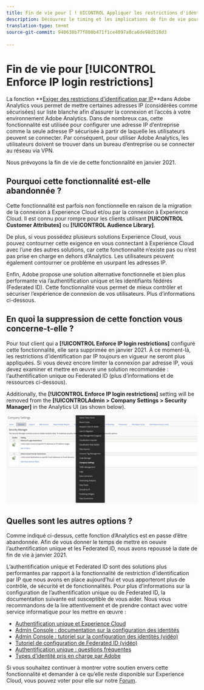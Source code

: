 ```yaml
---
title: Fin de vie pour [ ! UICONTROL Appliquer les restrictions d'identification IP]
description: Découvrez le timing et les implications de fin de vie pour [ ! UICONTROL Mettre en place les restrictions d'identification IP]
translation-type: tm+mt
source-git-commit: 940638b77f800b471f1ce4097a8ca6de98d518d3

---
```



# Fin de vie pour [!UICONTROL Enforce IP login restrictions]

La fonction **[Exiger des restrictions d’identification par IP](/help/admin/company/security-manager.md)**dans Adobe Analytics vous permet de mettre certaines adresses IP (considérées comme sécurisées) sur liste blanche afin d’assurer la connexion et l’accès à votre environnement Adobe Analytics. Dans de nombreux cas, cette fonctionnalité est utilisée pour configurer une adresse IP d’entreprise comme la seule adresse IP sécurisée à partir de laquelle les utilisateurs peuvent se connecter. Par conséquent, pour utiliser Adobe Analytics, les utilisateurs doivent se trouver dans un bureau d’entreprise ou se connecter au réseau via VPN.

Nous prévoyons la fin de vie de cette fonctionnalité en janvier 2021.

## Pourquoi cette fonctionnalité est-elle abandonnée ?

Cette fonctionnalité est parfois non fonctionnelle en raison de la migration de la connexion à Experience Cloud et/ou par la connexion à Experience Cloud. Il est connu pour rompre pour les clients utilisant **[!UICONTROL Customer Attributes]** ou **[!UICONTROL Audience Library]**.

De plus, si vous possédez plusieurs solutions Experience Cloud, vous pouvez contourner cette exigence en vous connectant à Experience Cloud avec l’une des autres solutions, car cette fonctionnalité n’existe pas ou n’est pas prise en charge en dehors d’Analytics. Les utilisateurs peuvent également contourner ce problème en usurpant les adresses IP.

Enfin, Adobe propose une solution alternative fonctionnelle et bien plus performante via l’authentification unique et les identifiants fédérés (Federated ID). Cette fonctionnalité vous permet de mieux contrôler et sécuriser l’expérience de connexion de vos utilisateurs. Plus d’informations ci-dessous.

## En quoi la suppression de cette fonction vous concerne-t-elle ?

Pour tout client qui a **[!UICONTROL Enforce IP login restrictions]** configuré cette fonctionnalité, elle sera supprimée en janvier 2021. À ce moment-là, les restrictions d’identification par IP toujours en vigueur ne seront plus appliquées. Si vous devez encore limiter la connexion par adresse IP, vous devez examiner et mettre en œuvre une solution recommandée : l’authentification unique ou Federated ID (plus d’informations et de ressources ci-dessous).

Additionally, the **[!UICONTROL Enforce IP login restrictions]** setting will be removed from the **[!UICONTROLAdmin > Company Settings > Security Manager]** in the Analytics UI (as shown below).

![](assets/sec-manager2.png)

## Quelles sont les autres options ?

Comme indiqué ci-dessus, cette fonction d’Analytics est en passe d’être abandonnée. Afin de vous donner le temps de mettre en oeuvre l’authentification unique et les Federated ID, nous avons repoussé la date de fin de vie à janvier 2021.

L’authentification unique et Federated ID sont des solutions plus performantes par rapport à la fonctionnalité de restriction d’identification par IP que nous avons en place aujourd’hui et vous apporteront plus de contrôle, de sécurité et de fonctionnalités. Pour plus d’informations sur la configuration de l’authentification unique ou de Federated ID, la documentation suivante est susceptible de vous aider. Nous vous recommandons de la lire attentivement et de prendre contact avec votre service informatique pour les mettre en œuvre :

* [Authentification unique et Experience Cloud](https://spark.adobe.com/page/JeSB8EPEQIvjD/)
* [Admin Console : documentation sur la configuration des identités](https://helpx.adobe.com/fr/enterprise/using/set-up-identity.html)
* [Admin Console : tutoriel sur la configuration des identités (vidéo)](https://helpx.adobe.com/fr/enterprise/how-to/identity-directories-domains.html?playlist=/ccx/v1/collection/product/enterprise/topics/enterprise-identity/collection.ccx.js&amp;ref=helpx.adobe.com)
* [Tutoriel de configuration de Federated ID (vidéo)](https://helpx.adobe.com/fr/enterprise/how-to/identity-configure-ids.html?playlist=/ccx/v1/collection/product/enterprise/topics/enterprise-identity/collection.ccx.js&amp;ref=helpx.adobe.com)
* [Authentification unique : questions fréquentes](https://helpx.adobe.com/fr/enterprise/using/sso-faq.html)
* [Types d’identité pris en charge par Adobe](https://helpx.adobe.com/fr/enterprise/using/identity.html)

Si vous souhaitez continuer à montrer votre soutien envers cette fonctionnalité et demander à ce qu’elle reste disponible sur Experience Cloud, vous pouvez voter pour elle sur notre [Forum](https://forums.adobe.com/ideas/11648).